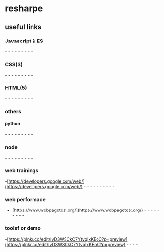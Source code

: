 
# resharpe

## useful links

### Javascript & ES

-[]()
-[]()
-[]()
-[]()
-[]()
-[]()
-[]()
-[]()
-[]()

### CSS(3)

-[]()
-[]()
-[]()
-[]()
-[]()
-[]()
-[]()
-[]()
-[]()

### HTML(5)

-[]()
-[]()
-[]()
-[]()
-[]()
-[]()
-[]()
-[]()
-[]()

### others 

#### python

-[]()
-[]()
-[]()
-[]()
-[]()
-[]()
-[]()
-[]()
-[]()

### node

-[]()
-[]()
-[]()
-[]()
-[]()
-[]()
-[]()
-[]()
-[]()

### web trainings

-[https://developers.google.com/web/](https://developers.google.com/web/)
-[]()
-[]()
-[]()
-[]()
-[]()
-[]()
-[]()
-[]()
-[]()
-[]()

### web performace

- [https://www.webpagetest.org/](https://www.webpagetest.org/)
-[]()
-[]()
-[]()
-[]()
-[]()
-[]()
-[]()
-[]()
-[]()

### toolsf or demo

-[https://plnkr.co/edit/IyD3WSCkC7YtvqIxKEoC?p=preview](https://plnkr.co/edit/IyD3WSCkC7YtvqIxKEoC?p=preview)
-[]()
-[]()
-[]()
-[]()

